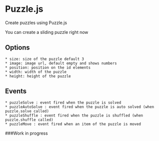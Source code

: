 Puzzle.js
================

Create puzzles using Puzzle.js

You can create a sliding puzzle right now 

## Options 
    * size: size of the puzzle default 3
    * image: image url, default empty and shows numbers
    * position: position on the id elements
    * width: width of the puzzle
    * height: height of the puzzle
    
## Events
    * puzzleSolve : event fired when the puzzle is solved
    * puzzleAutoSolve : event fired when the puzzle is auto solved (when puzzle.solve called) 
    * puzzleShuffle : event fired when the puzzle is shuffled (when puzzle.shuffle called)
    * puzzleMove : event fired when an item of the puzzle is moved 

###Work in progress

